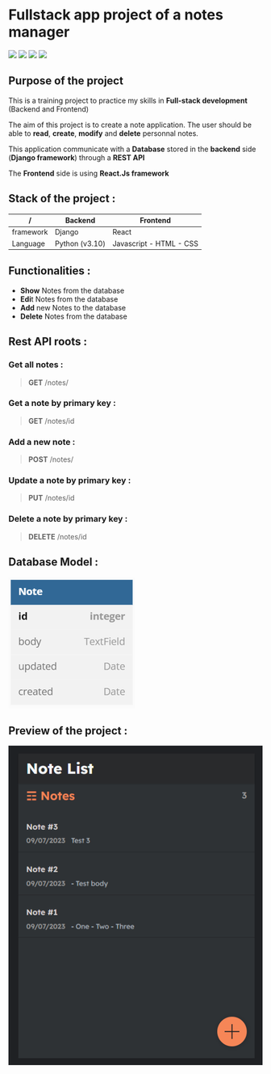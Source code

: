 # Fullstack app project of a notes manager

<img src="https://img.shields.io/badge/-Python-0879B9?style=flat&logo=python&logoColor=ffffff"> <img src="https://img.shields.io/badge/-Django-003C2A?style=flat&logo=django&logoColor=ffffff">
<img src="https://img.shields.io/badge/-JavaScript-eed718?style=flat&logo=javascript&logoColor=ffffff"> <img src="https://img.shields.io/badge/-React-000000?style=flat&logo=react&logoColor=00c8ff">

## Purpose of the project

This is a training project to practice my skills in **Full-stack development** (Backend and Frontend)

The aim of this project is to create a note application. The user should be able to **read**, **create**, **modify** and **delete** personnal notes.

This application communicate with a **Database** stored in the **backend** side (**Django framework**) through a **REST API**

The **Frontend** side is using **React.Js framework**

## Stack of the project :

 /            | Backend        | Frontend
------------- | -------------- | ------------- 
framework     | Django         | React        
Language      | Python (v3.10) | Javascript - HTML - CSS


## Functionalities :
* **Show** Notes from the database
* **Edi**t Notes from the database
* **Add** new Notes to the database
* **Delete** Notes from the database


## Rest API roots :

### Get all notes :
> **GET** /notes/

### Get a note by primary key :
> **GET** /notes/id

### Add a new note :
> **POST** /notes/

### Update a note by primary key :
> **PUT** /notes/id

### Delete a note by primary key :
> **DELETE** /notes/id

## Database Model :
![demo1](demo/model.png)

## Preview of the project :
![demo1](demo/Demo1.png)
